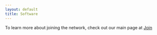 ```yaml
---
layout: default
title: Software
---
```


To learn more about joining the network, check out our main page at [Join](https://nycmesh.net/join)

